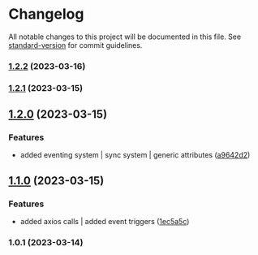 # Changelog

All notable changes to this project will be documented in this file. See [standard-version](https://github.com/conventional-changelog/standard-version) for commit guidelines.

### [1.2.2](https://github.com/actuallyzefe/myFrame/compare/v1.2.0...v1.2.2) (2023-03-16)

### [1.2.1](https://github.com/actuallyzefe/myFrame/compare/v1.2.0...v1.2.1) (2023-03-15)

## [1.2.0](https://github.com/actuallyzefe/myFrame/compare/v1.1.0...v1.2.0) (2023-03-15)


### Features

* added eventing system | sync system | generic attributes ([a9642d2](https://github.com/actuallyzefe/myFrame/commit/a9642d265672b1621d0df1670a06c2c0fb41d3ba))

## [1.1.0](https://github.com/actuallyzefe/myFrame/compare/v1.0.1...v1.1.0) (2023-03-15)


### Features

* added axios calls | added event triggers ([1ec5a5c](https://github.com/actuallyzefe/myFrame/commit/1ec5a5cac32e24c509eae66c2218d0ec548093c8))

### 1.0.1 (2023-03-14)
